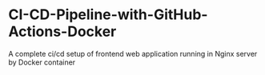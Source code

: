 # CI-CD-Pipeline-with-GitHub-Actions-Docker
A complete ci/cd setup of frontend web application running in Nginx server by Docker container 
